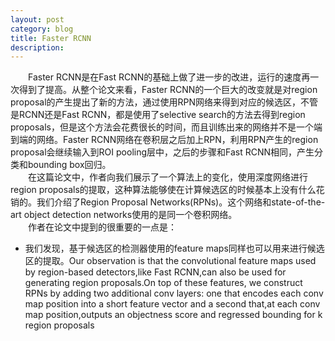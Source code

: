 ```yaml
---
layout: post
category: blog
title: Faster RCNN
description: 
---
```


　　Faster RCNN是在Fast RCNN的基础上做了进一步的改进，运行的速度再一次得到了提高。从整个论文来看，Faster RCNN的一个巨大的改变就是对region proposal的产生提出了新的方法，通过使用RPN网络来得到对应的候选区，不管是RCNN还是Fast RCNN，都是使用了selective search的方法去得到region proposals，但是这个方法会花费很长的时间，而且训练出来的网络并不是一个端到端的网络。Faster RCNN网络在卷积层之后加上RPN，利用RPN产生的region proposal会继续输入到ROI pooling层中，之后的步骤和Fast RCNN相同，产生分类和bounding box回归。<br>
　　在这篇论文中，作者向我们展示了一个算法上的变化，使用深度网络进行region proposals的提取，这种算法能够使在计算候选区的时候基本上没有什么花销的。我们介绍了Region Proposal Networks(RPNs)。这个网络和state-of-the-art object detection networks使用的是同一个卷积网络。<br>
　　作者在论文中提到的很重要的一点是：
- 我们发现，基于候选区的检测器使用的feature maps同样也可以用来进行候选区的提取。Our observation is that the convolutional feature maps used by region-based detectors,like Fast RCNN,can also be used for generating region proposals.On top of these features, we construct RPNs by adding two additional conv layers: one that encodes each conv map position into a short feature vector and a second that,at each conv map position,outputs an objectness score and regressed bounding for k region proposals